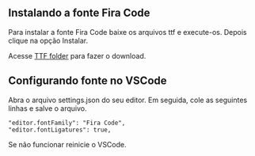 ## Instalando a fonte Fira Code
Para instalar a fonte Fira Code baixe os arquivos ttf e execute-os. Depois clique na opção Instalar.

Acesse [TTF folder](https://github.com/tonsky/FiraCode/tree/master/distr/ttf) para fazer o download.

## Configurando fonte no VSCode
Abra o arquivo settings.json do seu editor. Em seguida, cole as seguintes linhas e salve o arquivo.

```
"editor.fontFamily": "Fira Code",
"editor.fontLigatures": true,
```

Se não funcionar reinicie o VSCode.
